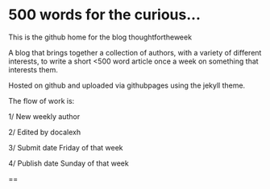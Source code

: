 # 500 words for the curious...


This is the github home for the blog thoughtfortheweek

A blog that brings together a collection of authors, with a variety of different interests, to write a short <500 word article once a week on something that interests them. 

Hosted on github and uploaded via githubpages using the jekyll theme.

The flow of work is:

1/ New weekly author

2/ Edited by docalexh

3/ Submit date Friday of that week 

4/ Publish date Sunday of that week

==
